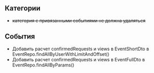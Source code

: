 ## Категории
- ~~категория с привязанными событиями не должна удаляться~~

## События
- Добавить расчет confirmedRequests и views в EventShortDto в EventRepo.findAllByUserWithLimitAndOffset()
- Добавить расчет confirmedRequests и views в EventFullDto в EventRepo.findAllByParams()
